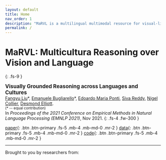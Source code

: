 ```yaml
---
layout: default
title: Home
nav_order: 1
description: "MaRVL is a multilingual multimodal resource for visual-linguistic reasoning."
permalink: /
---
```


# **MaRVL**: **M**ulticultur**a** **R**easoning over **V**ision and **L**anguage 
{: .fs-9 }


<big>**Visually Grounded Reasoning across Languages and Cultures**</big><br>
[Fangyu Liu](http://fangyuliu.me/about.html)\*, [Emanuele Bugliarello](https://e-bug.github.io)\*, [Edoardo Maria Ponti](https://ducdauge.github.io), [Siva Reddy](https://sivareddy.in), [Nigel Collier](https://sites.google.com/site/nhcollier/), [Desmond Elliott](https://elliottd.github.io). <br>
<small>(\* -- equal contribution)</small> <br>
In *Proceedings of the 2021 Conference on Empirical Methods in Natural Language Processing (EMNLP 2021)*, Nov 2021.
{: .fs-4 .fw-300 }

[paper](/marvl/media/paper.pdf){: .btn .btn-primary .fs-5 .mb-4 .mb-md-0 .mr-2 } 
[data](){: .btn .btn-primary .fs-5 .mb-4 .mb-md-0 .mr-2 } 
[code](){: .btn .btn-primary .fs-5 .mb-4 .mb-md-0 .mr-2 } 



---

Brought to you by researchers from:<br>
<pre>
<img src="/marvl/media/logos/university-of-cambridge-logo.png" height="3" width="180">  <img src="/marvl/media/logos/copenhagen.png" height="3" width="150">  <img src="/marvl/media/logos/mila-purple.png" height="3" width="120">  <img src="/marvl/media/logos/mcgill-logo.png" height="3" width="130">
</pre>

